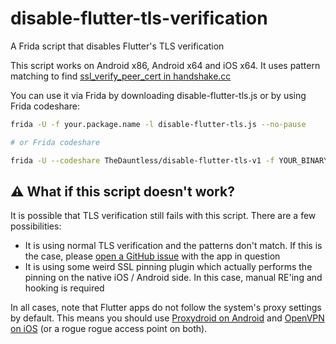 # disable-flutter-tls-verification
A Frida script that disables Flutter's TLS verification

This script works on Android x86, Android x64 and iOS x64. It uses pattern matching to find [ssl_verify_peer_cert in handshake.cc](https://github.com/google/boringssl/blob/master/ssl/handshake.cc#L323)

You can use it via Frida by downloading disable-flutter-tls.js or by using Frida codeshare:

```bash
frida -U -f your.package.name -l disable-flutter-tls.js --no-pause

# or Frida codeshare

frida -U --codeshare TheDauntless/disable-flutter-tls-v1 -f YOUR_BINARY
```

## :warning: What if this script doesn't work?

It is possible that TLS verification still fails with this script. There are a few possibilities:

* It is using normal TLS verification and the patterns don't match. If this is the case, please [open a GitHub issue](https://github.com/NVISOsecurity/disable-flutter-tls-verification/issues) with the app in question
* It is using some weird SSL pinning plugin which actually performs the pinning on the native iOS / Android side. In this case, manual RE'ing and hooking is required

In all cases, note that Flutter apps do not follow the system's proxy settings by default. This means you should use [Proxydroid on Android](https://blog.nviso.eu/2019/08/13/intercepting-traffic-from-android-flutter-applications/) and [OpenVPN on iOS](https://blog.nviso.eu/2020/06/12/intercepting-flutter-traffic-on-ios/) (or a rogue rogue access point on both).